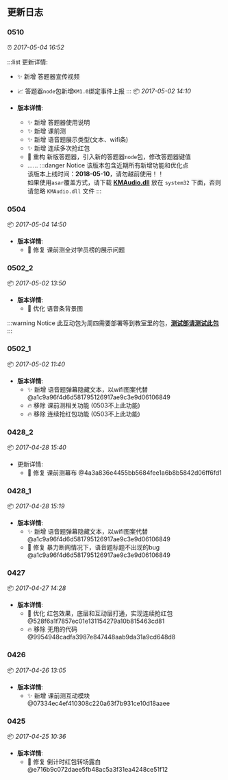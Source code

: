 ## 更新日志

### 0510
:alarm_clock: <span>*2017-05-04 16:52*</span> 

:::list 更新详情:
  - ✨  新增 答题器宣传视频
  - 📈  答题器`node`包新增`KM1.0`绑定事件上报
:::
:package: *2017-05-02 14:10*

- **版本详情**:
  - ✨  新增 答题器使用说明
  - ✨  新增 课前测
  - ✨  新增 语音题展示类型(文本、wifi条)
  - ✨  新增 连续多次抢红包
  - 🔨  重构 新版答题器，引入新的答题器`node`包，修改答题器键值
  - ……
:::danger Notice
  该版本包含近期所有新增功能和优化点<br />
  该版本上线时间：**2018-05-10**，请勿越前使用！！<br />
  如果使用`asar`覆盖方式，请下载 [**KMAudio.dll**](https://chn-iscreen-release.nmtree.com/release/0510/KMAudio.dll) 放在 `system32` 下面，否则请忽略 `KMAudio.dll` 文件
:::

### 0504
:package: *2017-05-04 14:50*
- **版本详情**:
  - 🐛  修复 课前测全对学员榜的展示问题

### 0502_2
:package: *2017-05-02 13:50*
- **版本详情**:
  - 🎨  优化 语音条背景图

:::warning Notice
此互动包为周四需要部署等到教室里的包，<u>**测试部请测试此包**</u>
:::
### 0502_1
:package: *2017-05-02 11:40*
- **版本详情**:
  - ✨  新增 语音题弹幕隐藏文本，以wifi图案代替 @a1c9a96f4d6d581795126917ae9c3e9d06106849
  - 🔥  移除 课前测相关功能 (0503不上此功能)
  - 🔥  移除 连续抢红包功能 (0503不上此功能)

### 0428_2
:package: *2017-04-28 15:40*
- 更新详情:
  - 🐛  修复 课前测幕布 @4a3a836e4455bb5684fee1a6b8b5842d06ff6fd1

### 0428_1
:package: *2017-04-28 15:19*
- **版本详情**:
  - ✨  新增 语音题弹幕隐藏文本，以wifi图案代替 @a1c9a96f4d6d581795126917ae9c3e9d06106849
  - 🐛  修复 暴力断网情况下，语音题标题不出现的bug @a1c9a96f4d6d581795126917ae9c3e9d06106849

### 0427
:package: *2017-04-27 14:28*
- **版本详情**:
  - 🎨  优化 红包效果，底层和互动层打通，实现连续抢红包 @528f6a1f7857ec01e131154279a10b815463cd81
  - 🔥  移除 无用的代码 @9954948cadfa3987e847448aab9da31a9cd648d8


### 0426
:package: *2017-04-26 13:05*
- **版本详情**:
  - ✨  新增 课前测互动模块 @07334ec4ef410308c220a63f7b931ce10d18aaee

### 0425
:package: *2017-04-25 10:36*
- **版本详情**:
  - 🐛  修复 倒计时红包转场露白 @e716b9c072daee5fb48ac5a3f31ea4248ce51f12